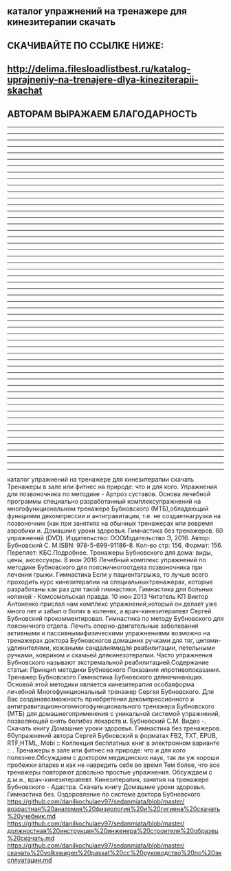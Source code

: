 каталог упражнений на тренажере для кинезитерапии скачать
--------------------------------------------------
СКАЧИВАЙТЕ ПО ССЫЛКЕ НИЖЕ:
--------------------------------------------------
http://delima.filesloadlistbest.ru/katalog-uprajneniy-na-trenajere-dlya-kineziterapii-skachat
--------------------------------------------------
АВТОРАМ ВЫРАЖАЕМ БЛАГОДАРНОСТЬ
--------------------------------------------------
--------------------------------------------------
--------------------------------------------------
--------------------------------------------------
--------------------------------------------------
--------------------------------------------------
--------------------------------------------------
--------------------------------------------------
--------------------------------------------------
--------------------------------------------------
--------------------------------------------------
--------------------------------------------------
--------------------------------------------------
--------------------------------------------------
--------------------------------------------------
--------------------------------------------------
--------------------------------------------------
--------------------------------------------------
--------------------------------------------------
--------------------------------------------------
--------------------------------------------------
--------------------------------------------------
--------------------------------------------------
--------------------------------------------------
--------------------------------------------------
--------------------------------------------------
--------------------------------------------------
--------------------------------------------------
--------------------------------------------------
--------------------------------------------------
--------------------------------------------------
--------------------------------------------------
--------------------------------------------------
--------------------------------------------------
--------------------------------------------------
--------------------------------------------------
--------------------------------------------------
--------------------------------------------------
--------------------------------------------------
--------------------------------------------------
--------------------------------------------------
--------------------------------------------------
--------------------------------------------------
--------------------------------------------------
--------------------------------------------------
--------------------------------------------------
--------------------------------------------------
--------------------------------------------------
--------------------------------------------------
--------------------------------------------------
--------------------------------------------------
--------------------------------------------------
--------------------------------------------------
--------------------------------------------------
--------------------------------------------------
каталог упражнений на тренажере для кинезитерапии скачать Тренажеры в зале или фитнес на природе: что и для кого. Упражнения для позвоночника по методике  - Артроз суставов. Основа лечебной программы  специально разработанный комплексупражнений на многофункциональном тренажере Бубновского (МТБ),обладающий функциями декомпрессии и антигравитации, т.е. не создаетнагрузки на позвоночник (как при занятиях на обычных тренажерах или вовремя аэробики и. Домашние уроки здоровья. Гимнастика без тренажеров. 60 упражнений (DVD). Издательство: ОООИздательство Э, 2016. Автор: Бубновский С. М.ISBN: 978-5-699-91186-8. Кол-во стр: 156. Формат: 156. Переплет: КБС.Подробнее. Тренажеры Бубновского для дома: виды, цены, аксессуары. 8 июн 2016  Лечебный комплекс упражнений по методике Бубновского для поясничногоотдела позвоночника при лечении грыжи. Гимнастика  Если у пациентагрыжа, то лучше всего проходить курс кинезитерапии на специальныхтренажерах, которые разработаны как раз для такой гимнастики. Гимнастика для больных коленей - Комсомольская правда. 10 июн 2013  Читатель КП Виктор Антоненко прислал нам комплекс упражнений,который он делает уже много лет и забыл о болях в коленях, а врач-кинезитерапевт Сергей Бубновский прокомментировал. Гимнастика по методу Бубновского для поясничного отдела. Лечить опорно-двигательные заболевания активными и пассивнымифизическими упражнениями возможно на тренажерах доктора Бубновскогов домашних  ручками для тяг, цепями-удлинителями, кожаными сандалиямидля реабилитации, петельными ручками, ковриком и скамьей длякинезотерапии. Часто упражнения Бубновского называют экстремальной реабилитацией.Содержание статьи: Принцип методики Бубновского Показания ипротивопоказания. Тренажер Бубновского Гимнастика Бубновского дляначинающих. Основой этой методики является кинезитерапия  особаяформа лечебной
Многофункциональный тренажер Сергея Бубновского. Для Вас созданавозможность приобретения декомпрессионного и антигравитационногомногофункционального тренажера Бубновского (МТБ) для домашнегоприменения с уникальной системой упражнений, позволяющей снять болибез лекарств и. Бубновский С.М.  Видео -. Скачать книгу Домашние уроки здоровья. Гимнастика без тренажеров. 60упражнений автора Сергей Бубновский в форматах FB2, TXT, EPUB, RTF,HTML, Mobi :: Коллекция бесплатных книг в электронном варианте :: . Тренажеры в зале или фитнес на природе: что и для кого полезнее.Обсуждаем с доктором медицинских наук, так ли уж хороши пробежки впарке и как не навредить себе во время  Тем более, что все тренажеры повторяют довольно простые упражнения. Обсуждаем с  д.м.н., врач-кинезитерапевт. Кинезитерапия, занятия на тренажере Бубновского  - Адастра. Скачать книгу Домашние уроки здоровья. Гимнастика без. Оздоровление по системе доктора Бубновского
https://github.com/danilkochulaev97/sedanmiata/blob/master/возрастная%20анатомия%20физиология%20и%20гигиена%20скачать%20учебник.md
https://github.com/danilkochulaev97/sedanmiata/blob/master/должностная%20инструкция%20инженера%20строителя%20образец%20скачать.md
https://github.com/danilkochulaev97/sedanmiata/blob/master/скачать%20volkswagen%20passat%20cc%20руководство%20по%20эксплуатации.md